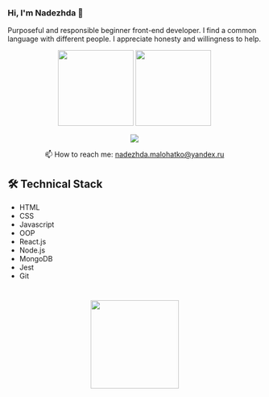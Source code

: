 ### Hi, I'm Nadezhda 👋
Purposeful and responsible beginner front-end developer. I find a common language with different people. I appreciate honesty and willingness to help.

<p align='center'>
   <a href="https://github-readme-stats.vercel.app/api?username=sunlight-nadezhda&show_icons=true&count_private=true"><img
           height=150
           src="https://github-readme-stats.vercel.app/api?username=sunlight-nadezhda&show_icons=true&count_private=true"/></a>
   <a href="https://github.com/sunlight-nadezhda/github-readme-stats"><img height=150
                                                                  src="https://github-readme-stats.vercel.app/api/top-langs/?username=sunlight-nadezhda&layout=compact"/></a>
</p>

<p align='center'>
   <a href="https://t.me/mysunlight">
       <img src="https://img.shields.io/badge/Telegram-2CA5E0?style=for-the-badge&logo=telegram&logoColor=white"/>
   </a>
<p align='center'>
   📫 How to reach me: <a href='mailto:nadezhda.malohatko@yandex.ru'>nadezhda.malohatko@yandex.ru</a>
</p>

## 🛠 Technical Stack
*   HTML
*   CSS
*   Javascript
*   OOP
*   React.js
*   Node.js
*   MongoDB
*   Jest
*   Git

<div align="center" style="margin: 40px 0">
   <a href="https://github.com/sunlight-nadezhda/github-profile-views-counter">
       <img width="175px" src="https://komarev.com/ghpvc/?username=sunlight-nadezhda&color=DE002D">
   </a>
</div>

<!--
**sunlight-nadezhda/sunlight-nadezhda** is a ✨ _special_ ✨ repository because its `README.md` (this file) appears on your GitHub profile.

Here are some ideas to get you started:

- 🔭 I’m currently working on ...
- 🌱 I’m currently learning ...
- 👯 I’m looking to collaborate on ...
- 🤔 I’m looking for help with ...
- 💬 Ask me about ...
- 📫 How to reach me: ...
- 😄 Pronouns: ...
- ⚡ Fun fact: ...
-->
